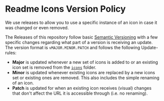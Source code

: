 [semver]: https://semver.org/
[icons]: https://github.com/Readme-Workflows/Readme-Icons/tree/main/icons

# Readme Icons Version Policy
We use releases to allow you to use a specific instance of an icon in case it was changed or even removed.

The Releases of this repository follow basic [Semantic Versioning][semver] with a few specific changes regarding what part of a version is receiving an update.  
The version format is `vMAJOR.MINOR.PATCH` and follows the following Update-rules:

- **Major** is updated whenever a new set of icons is added to or an existing icon set is removed from the [`icons`][icons] folder.
- **Minor** is updated whenever existing icons are replaced by a new icons set or existing ones are removed. This also includes the simple renaming of an icon.
- **Patch** is updated for when an existing icon receives (visual) changes that don't affect the URL it is accessible through (i.e. no renaming).
